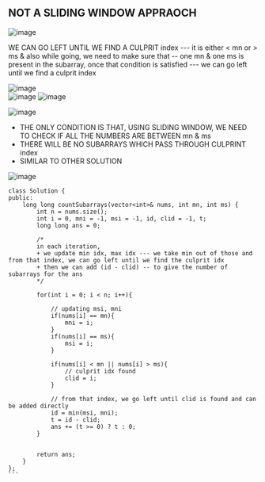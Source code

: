 ## NOT A SLIDING WINDOW APPRAOCH

![image](https://github.com/RohithBoppey/leetcode-sol/assets/73538974/516bf4e2-0a10-46c4-b188-c848b00fe73b)      
      
WE CAN GO LEFT UNTIL WE FIND A CULPRIT index --- it is either < mn or > ms & also while going, we need to make sure that -- one mn & one ms is present in the subarray, once that condition is satisfied --- we can go left until we find a culprit index    
      
![image](https://github.com/RohithBoppey/leetcode-sol/assets/73538974/ae341620-8b73-4b32-9bae-376ba7a4068d)      
![image](https://github.com/RohithBoppey/leetcode-sol/assets/73538974/3c623a1b-5a0b-43fa-a393-1eef8a4e9a58)
![image](https://github.com/RohithBoppey/leetcode-sol/assets/73538974/6c4c1b9f-59a4-47ac-a486-87168629d040)

![image](https://github.com/RohithBoppey/leetcode-sol/assets/73538974/ab1510ec-acf4-4091-8ff5-af691789f7a4)
    
+ THE ONLY CONDITION IS THAT, USING SLIDING WINDOW, WE NEED TO CHECK IF ALL THE NUMBERS ARE BETWEEN mn & ms
+ THERE WILL BE NO SUBARRAYS WHICH PASS THROUGH CULPRINT index
+ SIMILAR TO OTHER SOLUTION
      
![image](https://github.com/RohithBoppey/leetcode-sol/assets/73538974/30f24080-e2a6-4bb9-9c67-5ad458339001)      
      

```
class Solution {
public:
    long long countSubarrays(vector<int>& nums, int mn, int ms) {
        int n = nums.size();
        int i = 0, mni = -1, msi = -1, id, clid = -1, t;
        long long ans = 0;
        
        /*
        in each iteration,
        + we update min idx, max idx --- we take min out of those and from that index, we can go left until we find the culprit idx
        + then we can add (id - clid) -- to give the number of subarrays for the ans     
        */
        
        for(int i = 0; i < n; i++){
            
            // updating msi, mni
            if(nums[i] == mn){
                mni = i;
            }
            if(nums[i] == ms){
                msi = i;
            }
            
            if(nums[i] < mn || nums[i] > ms){
                // culprit idx found
                clid = i;
            }
            
            // from that index, we go left until clid is found and can be added directly
            id = min(msi, mni);
            t = id - clid;
            ans += (t >= 0) ? t : 0;
        }
        
        
        return ans;
    }
};
```​
